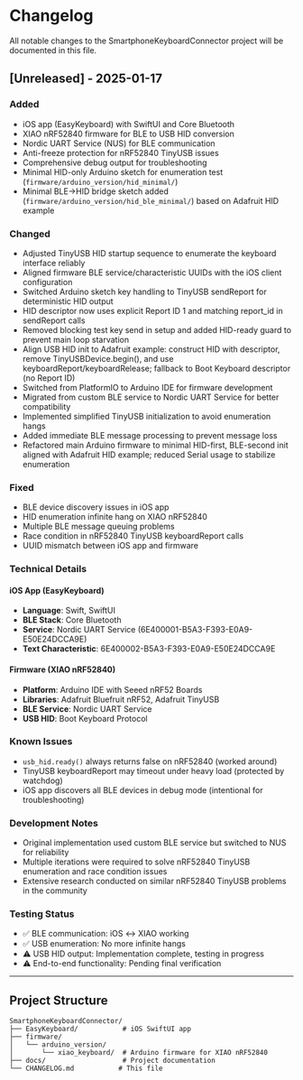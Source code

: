 # Changelog

All notable changes to the SmartphoneKeyboardConnector project will be documented in this file.

## [Unreleased] - 2025-01-17

### Added
- iOS app (EasyKeyboard) with SwiftUI and Core Bluetooth
- XIAO nRF52840 firmware for BLE to USB HID conversion
- Nordic UART Service (NUS) for BLE communication
- Anti-freeze protection for nRF52840 TinyUSB issues
- Comprehensive debug output for troubleshooting
- Minimal HID-only Arduino sketch for enumeration test (`firmware/arduino_version/hid_minimal/`)
- Minimal BLE→HID bridge sketch added (`firmware/arduino_version/hid_ble_minimal/`) based on Adafruit HID example

### Changed
- Adjusted TinyUSB HID startup sequence to enumerate the keyboard interface reliably
- Aligned firmware BLE service/characteristic UUIDs with the iOS client configuration
- Switched Arduino sketch key handling to TinyUSB sendReport for deterministic HID output
- HID descriptor now uses explicit Report ID 1 and matching report_id in sendReport calls
- Removed blocking test key send in setup and added HID-ready guard to prevent main loop starvation
- Align USB HID init to Adafruit example: construct HID with descriptor, remove TinyUSBDevice.begin(), and use keyboardReport/keyboardRelease; fallback to Boot Keyboard descriptor (no Report ID)
- Switched from PlatformIO to Arduino IDE for firmware development
- Migrated from custom BLE service to Nordic UART Service for better compatibility
- Implemented simplified TinyUSB initialization to avoid enumeration hangs
- Added immediate BLE message processing to prevent message loss
 - Refactored main Arduino firmware to minimal HID-first, BLE-second init aligned with Adafruit HID example; reduced Serial usage to stabilize enumeration

### Fixed
- BLE device discovery issues in iOS app
- HID enumeration infinite hang on XIAO nRF52840
- Multiple BLE message queuing problems
- Race condition in nRF52840 TinyUSB keyboardReport calls
- UUID mismatch between iOS app and firmware

### Technical Details

#### iOS App (EasyKeyboard)
- **Language**: Swift, SwiftUI
- **BLE Stack**: Core Bluetooth
- **Service**: Nordic UART Service (6E400001-B5A3-F393-E0A9-E50E24DCCA9E)
- **Text Characteristic**: 6E400002-B5A3-F393-E0A9-E50E24DCCA9E

#### Firmware (XIAO nRF52840)
- **Platform**: Arduino IDE with Seeed nRF52 Boards
- **Libraries**: Adafruit Bluefruit nRF52, Adafruit TinyUSB
- **BLE Service**: Nordic UART Service
- **USB HID**: Boot Keyboard Protocol

### Known Issues
- `usb_hid.ready()` always returns false on nRF52840 (worked around)
- TinyUSB keyboardReport may timeout under heavy load (protected by watchdog)
- iOS app discovers all BLE devices in debug mode (intentional for troubleshooting)

### Development Notes
- Original implementation used custom BLE service but switched to NUS for reliability
- Multiple iterations were required to solve nRF52840 TinyUSB enumeration and race condition issues
- Extensive research conducted on similar nRF52840 TinyUSB problems in the community

### Testing Status
- ✅ BLE communication: iOS ↔ XIAO working
- ✅ USB enumeration: No more infinite hangs
- ⚠️ USB HID output: Implementation complete, testing in progress
- ⚠️ End-to-end functionality: Pending final verification

---

## Project Structure
```
SmartphoneKeyboardConnector/
├── EasyKeyboard/           # iOS SwiftUI app
├── firmware/
│   └── arduino_version/
│       └── xiao_keyboard/  # Arduino firmware for XIAO nRF52840
├── docs/                   # Project documentation
└── CHANGELOG.md           # This file
```
